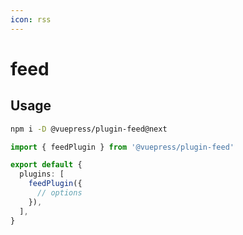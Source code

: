 ```yaml
---
icon: rss
---
```


# feed

<NpmBadge package="@vuepress/plugin-feed" />

## Usage

```bash
npm i -D @vuepress/plugin-feed@next
```

```ts title=".vuepress/config.ts"
import { feedPlugin } from '@vuepress/plugin-feed'

export default {
  plugins: [
    feedPlugin({
      // options
    }),
  ],
}
```
